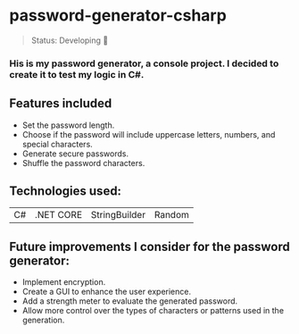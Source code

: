 <h1>password-generator-csharp</h1>

> Status: Developing :construction:

### His is my password generator, a console project. I decided to create it to test my logic in C#.

<h2>Features included</h2>

* Set the password length.
* Choose if the password will include uppercase letters, numbers, and special characters.
* Generate secure passwords.
* Shuffle the password characters.

<h2>Technologies used:</h2>

<table>
  <tr>
    <td>C#</td>
    <td>.NET CORE</td>
    <td>StringBuilder</td>
    <td>Random</td>
  </tr>
</table>


<h2>Future improvements I consider for the password generator:</h2>

+ Implement encryption.
+ Create a GUI to enhance the user experience.
+ Add a strength meter to evaluate the generated password.
+ Allow more control over the types of characters or patterns used in the generation.
